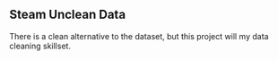 ## Steam Unclean Data

There is a clean alternative to the dataset, but this project will my data cleaning skillset.
